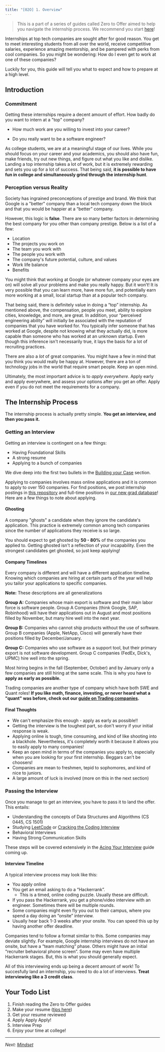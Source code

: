 ```yaml
---
title: "[02O] 1. Overview"
---
```


> This is a part of a series of guides called Zero to Offer aimed to help you navigate the internship process. We recommend you start [here](/zero-to-offer/)!

Internships at top tech companies are sought after for good reason. You get to meet interesting students from all over the world, receive competitive salaries, experience amazing mentorship, and be pampered with perks from cool companies. So you might be wondering: How do I even get to work at one of these companies?

Luckily for you, this guide will tell you what to expect and how to prepare at a high level.

## Introduction

### Commitment

Getting these internships require a decent amount of effort. How badly do you want to intern at a "top" company?

- How much work are you willing to invest into your career?

- Do you really want to be a software engineer?

As college students, we are at a meaningful stage of our lives. While you should focus on your career and your academics, you should also have fun, make friends, try out new things, and figure out what you like and dislike. Landing a top internship takes a lot of work, but it is extremely rewarding and sets you up for a lot of success. That being said, **it is possible to have fun in college and simultaneously grind through the internship hunt**.

### Perception versus Reality

Society has ingrained preconceptions of prestige and brand. We think that Google is a "better" company than a local tech company down the block and that you would be happier at a “better” company.

However, this logic is **false**. There are so many better factors in determining the best company for you other than company prestige. Below is a list of a few:

- Location
- The projects you work on
- The team you work with
- The people you work with
- The company's future potential, culture, and values
- Work life balance
- Benefits

You might think that working at Google (or whatever company your eyes are on) will solve all your problems and make you really happy. But it won’t! It is very possible that you can learn more, have more fun, and potentially earn more working at a small, local startup than at a popular tech company.

That being said, there is definitely value in doing a “top” internship. As mentioned above, the compensation, people you meet, ability to explore cities, knowledge, and more, are great. In addition, your “perceived engineering ability” will initially be associated with the reputation of companies that you have worked for. You typically infer someone that has worked at Google, despite not knowing what they actually did, is more capable than someone who has worked at an unknown startup. Even though this inference isn't necessarily true, it lays the basis for a lot of recruiting practices.

There are also a _lot_ of great companies. You might have a few in mind that you think you would really be happy at. However, there are a ton of technology jobs in the world that require smart people. Keep an open mind.

Ultimately, the most important advice is to _apply everywhere_. Apply early and apply everywhere, and assess your options after you get an offer. Apply even if you do not meet the requirements for a company.

## The Internship Process

The internship process is actually pretty simple. **You get an interview, and then you pass it.**

### Getting an Interview

Getting an interview is contingent on a few things:

- Having Foundational Skills
- A strong resume
- Applying to a bunch of companies

We dive deep into the first two bullets in the [Building your Case](/zero-to-offer/building-your-case) section.

Applying to companies involves mass online applications and it is common to apply to over 150 companies. For find positions, we post internship postings in [this repository](https://github.com/Pitt-CSC/Summer2021-Internships) and full-time positions in [our new grad database](https://github.com/owini/New-Grad-Positions-2023)! Here are a few things to note about applying.

#### Ghosting

A company "ghosts" a candidate when they ignore the candidate's application. This practice is extremely common among tech companies since the number of applications they receive is so large.

You should expect to get ghosted by **50 - 80%** of the companies you applied to. Getting ghosted isn't a reflection of your incapability. Even the strongest candidates get ghosted, so just keep applying!

#### Company Timelines

Every company is different and will have a different application timeline. Knowing which companies are hiring at certain parts of the year will help you tailor your applications to specific companies.

**Note:** These descriptions are all generalizations

**Group A:** Companies whose main export is software and their main labor force is software people. Group A Companies (think Google, SAP, Robinhood) will have their applications out in August and most positions filled by November, but many hire well into the next year.

**Group B:** Companies who cannot ship products without the use of software. Group B companies (Apple, NetApp, Cisco) will generally have their positions filled by December/January.

**Group C:** Companies who use software as a support tool, but their primary export is not software development. Group C companies (FedEx, Dick's, UPMC) hire well into the spring.

Most hiring begins in the fall (September, October) and by January only a few companies are still hiring at the same scale. This is why you have to **apply as early as possible.**

Trading companies are another type of company which have both SWE and Quant roles! **If you like math, finance, investing, or never heard what a "quant" was before, check out our [guide on Trading companies](/career/trading).**

#### Final Thoughts

- We can't emphasize this enough - apply as early as possible!!
- Getting the interview is the toughest part, so don't worry if your initial response is weak.
- Applying online is tough, time consuming, and kind of like shooting into a blackhole. Nevertheless, it's completely worth it because it allows you to easily apply to many companies!
- Keep an open mind in terms of the companies you apply to, especially when you are looking for your first internship. Beggars can't be choosers!
- Companies are mean to freshmen, tepid to sophomores, and kind of nice to juniors.
- A large amount of luck is involved (more on this in the next section)

### Passing the Interview

Once you manage to get an interview, you have to pass it to land the offer. This entails:

- Understanding the concepts of Data Structures and Algorithms (CS 0445, CS 1501)
- Studying [LeetCode](http://leetcode.com/) or [Cracking the Coding Interview](http://www.crackingthecodinginterview.com/)
- Behavioral Interviews
- Having Strong Communication Skills

These steps will be covered extensively in the [Acing Your Interview](/zero-to-offer/ace-your-interview) guide coming up.

#### Interview Timeline

A typical interview process may look like this:

- You apply online
- You get an email asking to do a “Hackerrank”.
  - This is a timed, online coding puzzle. Usually these are difficult.
- If you pass the Hackerrank, you get a phone/video interview with an engineer. Sometimes there will be multiple rounds.
- Some companies might even fly you out to their campus, where you spend a day doing an “onsite” interview.
- Usually hear back 1-3 weeks after your onsite. You can speed this up by having another offer deadline.

Companies tend to follow a format similar to this. Some companies may deviate slightly. For example, Google internship interviews do not have an onsite, but have a “team matching” phase. Others might have an initial “recruiter behavioral phone screen”. Some may even have multiple Hackerrank stages. But, this is what you should generally expect.

All of this interviewing ends up being a decent amount of work! To succesfully land an internship, you need to do a lot of interviews. **Treat interviewing like a 3 credit class**.

## Your Todo List

1. Finish reading the Zero to Offer guides
1. Make your resume ([tips here](/career/resume))
1. Get your resume reviewed
1. Apply Apply Apply!
1. Interview Prep
1. Enjoy your time at college!

---

_Next: [Mindset](/zero-to-offer/mindset)_
